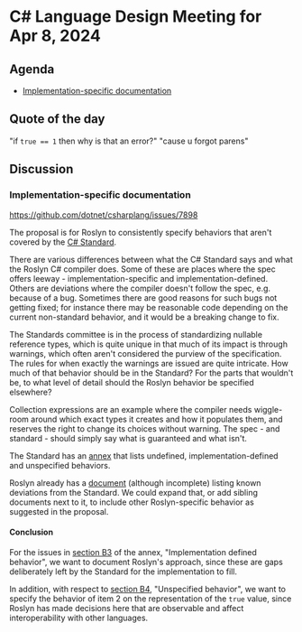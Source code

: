 # C# Language Design Meeting for Apr 8, 2024

## Agenda

- [Implementation-specific documentation](#implementation-specific-documentation)

## Quote of the day

"if `true == 1` then why is that an error?"
"cause u forgot parens"

## Discussion

### Implementation-specific documentation

https://github.com/dotnet/csharplang/issues/7898

The proposal is for Roslyn to consistently specify behaviors that aren't covered by the [C# Standard](https://github.com/dotnet/csharpstandard/tree/standard-v7/standard#readme).

There are various differences between what the C# Standard says and what the Roslyn C# compiler does. Some of these are places where the spec offers leeway - implementation-specific and implementation-defined. Others are deviations where the compiler doesn't follow the spec, e.g. because of a bug. Sometimes there are good reasons for such bugs not getting fixed; for instance there may be reasonable code depending on the current non-standard behavior, and it would be a breaking change to fix.

The Standards committee is in the process of standardizing nullable reference types, which is quite unique in that much of its impact is through warnings, which often aren't considered the purview of the specification. The rules for when exactly the warnings are issued are quite intricate. How much of that behavior should be in the Standard? For the parts that wouldn't be, to what level of detail should the Roslyn behavior be specified elsewhere?

Collection expressions are an example where the compiler needs wiggle-room around which exact types it creates and how it populates them, and reserves the right to change its choices without warning. The spec - and standard - should simply say what is guaranteed and what isn't.

The Standard has an [annex](https://learn.microsoft.com/en-us/dotnet/csharp/language-reference/language-specification/portability-issues) that lists undefined, implementation-defined and unspecified behaviors.

Roslyn already has a [document](https://github.com/dotnet/roslyn/blob/main/docs/compilers/CSharp/Deviations%20from%20Standard.md) (although incomplete) listing known deviations from the Standard. We could expand that, or add sibling documents next to it, to include other Roslyn-specific behavior as suggested in the proposal.

#### Conclusion

For the issues in [section B3](https://learn.microsoft.com/en-us/dotnet/csharp/language-reference/language-specification/portability-issues#b3-implementation-defined-behavior) of the annex, "Implementation defined behavior", we want to document Roslyn's approach, since these are gaps deliberately left by the Standard for the implementation to fill. 

In addition, with respect to [section B4](https://learn.microsoft.com/en-us/dotnet/csharp/language-reference/language-specification/portability-issues#b4-unspecified-behavior), "Unspecified behavior", we want to specify the behavior of item 2 on the representation of the `true` value, since Roslyn has made decisions here that are observable and affect interoperability with other languages.